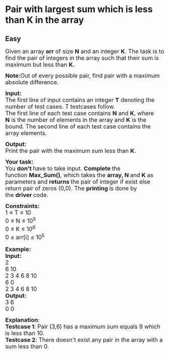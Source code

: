# Pair with largest sum which is less than K in the array
## Easy 
<div class="problem-statement">
                <p></p><p><span style="font-size:18px">Given an array&nbsp;<strong>arr</strong>&nbsp;of size&nbsp;<strong>N</strong>&nbsp;and an integer&nbsp;<strong>K</strong>.&nbsp;The task is to find the pair of integers in the array such that their sum is maximum but less than&nbsp;<strong>K.</strong></span></p>

<p><span style="font-size:18px"><strong>Note:</strong>Out of every possible pair, find pair with a maximum absolute difference.</span></p>

<p><span style="font-size:18px"><strong>Input:</strong><br>
The first line of input contains an integer&nbsp;<strong>T</strong>&nbsp;denoting the number of test cases. T testcases follow.<br>
The first line of each test case contains <strong>N</strong>&nbsp;and <strong>K</strong>, where <strong>N</strong>&nbsp;is the number of elements in the array and <strong>K</strong>&nbsp;is the bound. The second line of each test case contains the array elements.</span></p>

<p><span style="font-size:18px"><strong>Output:</strong><br>
Print the pair with the&nbsp;maximum sum less than <strong>K</strong>.</span></p>

<p><span style="font-size:18px"><strong>Your task:</strong></span><br>
<span style="font-size:18px">You <strong>don't </strong>have to take input. <strong>Complete </strong>the function&nbsp;<strong>Max_Sum()</strong>, which takes the <strong>array, N </strong>and<strong> K</strong> as parameters&nbsp;and&nbsp;<strong>returns&nbsp;</strong>the pair of integer if exist else return pair of zeros (0,0). The&nbsp;<strong>printing</strong><strong>&nbsp;</strong>is done by the&nbsp;<strong>driver</strong><strong>&nbsp;</strong>code.&nbsp;</span></p>

<p><span style="font-size:18px"><strong>Constraints:</strong><br>
1 ≤ T ≤ 10<br>
0 ≤ N&nbsp;≤ 10<sup>5</sup><br>
0 ≤ K&nbsp;≤ 10<sup>6</sup><br>
0 ≤ arr[i]&nbsp;≤ 10<sup>5</sup></span><br>
<br>
<span style="font-size:18px"><strong>Example:</strong></span><br>
<span style="font-size:18px"><strong>Input:</strong><br>
2<br>
6 10<br>
2 3 4 6 8 10<br>
6 0<br>
2 3 4 6 8 10</span><br>
<span style="font-size:18px"><strong>Output:</strong><br>
3 6<br>
0 0</span></p>

<p><span style="font-size:18px"><strong>Explanation</strong>:<br>
<strong>Testcase 1</strong>: Pair (3,6) has a maximum sum equals 9 which is less than 10.<br>
<strong>Testcase 2</strong>: There doesn't exist any pair in the array with a sum less than 0.</span></p>
 <p></p>
            </div>